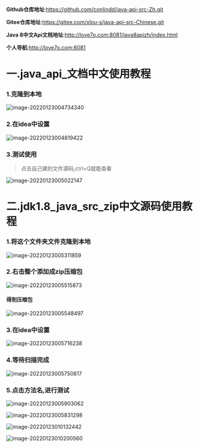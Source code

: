 **Github仓库地址**:https://github.com/conlindd/java-api-src-Zh.git

**Gitee仓库地址**:https://gitee.com/xlou-s/java-api-src-Chinese.git

**Java 8中文Api文档地址**:http://love7o.com:8081/java8apizh/index.html

**个人导航**:http://love7o.com:8081

# 一.java_api_文档中文使用教程

### 1.克隆到本地

![image-20220123004734340](Markdown_Yong_JPG/image-20220123004734340.png)

### 2.在idea中设置

![image-20220123004819422](Markdown_Yong_JPG/image-20220123004819422.png)

### 3.测试使用

> 点击自己建的文件源码,ctrl+Q就能查看

![image-20220123005022147](Markdown_Yong_JPG/image-20220123005022147.png)







# 二.jdk1.8_java_src_zip中文源码使用教程

### 1.将这个文件夹文件克隆到本地

![image-20220123005311859](Markdown_Yong_JPG/image-20220123005311859.png)

### 2.右击整个添加成zip压缩包

![image-20220123005515873](Markdown_Yong_JPG/image-20220123005515873.png)

#### 得到压缩包

![image-20220123005548497](Markdown_Yong_JPG/image-20220123005548497.png)

### 3.在idea中设置

![image-20220123005716238](Markdown_Yong_JPG/image-20220123005716238.png)

### 4.等待扫描完成

![image-20220123005750817](Markdown_Yong_JPG/image-20220123005750817.png)

### 5.点击方法名,进行测试

![image-20220123005903062](Markdown_Yong_JPG/image-20220123005903062.png)

![image-20220123005831298](Markdown_Yong_JPG/image-20220123005831298.png)

![image-20220123010132442](Markdown_Yong_JPG/image-20220123010132442.png)

![image-20220123010200560](Markdown_Yong_JPG/image-20220123010200560.png)